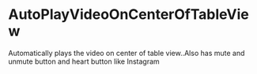 # AutoPlayVideoOnCenterOfTableView
Automatically plays the video on center of table view..Also has mute and unmute button and heart button like Instagram
